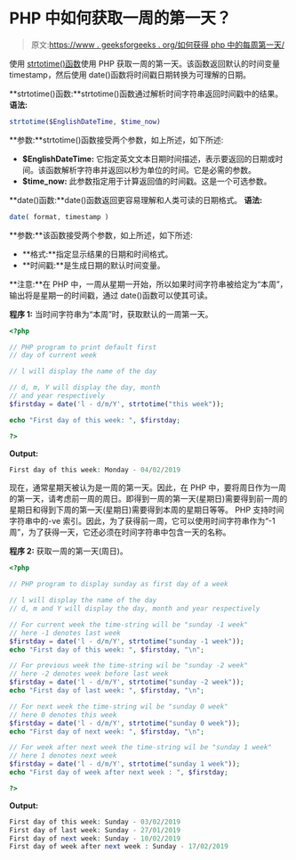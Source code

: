 # PHP 中如何获取一周的第一天？

> 原文:[https://www . geeksforgeeks . org/如何获得 php 中的每周第一天/](https://www.geeksforgeeks.org/how-to-get-first-day-of-week-in-php/)

使用 [strtotime()函数](https://www.geeksforgeeks.org/php-strtotime-function/)使用 PHP 获取一周的第一天。该函数返回默认的时间变量 timestamp，然后使用 date()函数将时间戳日期转换为可理解的日期。

**strtotime()函数:**strtotime()函数通过解析时间字符串返回时间戳中的结果。
**语法:**

```php
strtotime($EnglishDateTime, $time_now)
```

**参数:**strtotime()函数接受两个参数，如上所述，如下所述:

*   **$EnglishDateTime:** 它指定英文文本日期时间描述，表示要返回的日期或时间。该函数解析字符串并返回以秒为单位的时间。它是必需的参数。
*   **$time_now:** 此参数指定用于计算返回值的时间戳。这是一个可选参数。

**date()函数:**date()函数返回更容易理解和人类可读的日期格式。
**语法:**

```php
date( format, timestamp )
```

**参数:**该函数接受两个参数，如上所述，如下所述:

*   **格式:**指定显示结果的日期和时间格式。
*   **时间戳:**是生成日期的默认时间变量。

**注意:**在 PHP 中，一周从星期一开始，所以如果时间字符串被给定为“本周”，输出将是星期一的时间戳，通过 date()函数可以使其可读。

**程序 1:** 当时间字符串为“本周”时，获取默认的一周第一天。

```php
<?php

// PHP program to print default first
// day of current week

// l will display the name of the day

// d, m, Y will display the day, month
// and year respectively 
$firstday = date('l - d/m/Y', strtotime("this week"));

echo "First day of this week: ", $firstday;

?>
```

**Output:**

```php
First day of this week: Monday - 04/02/2019

```

现在，通常星期天被认为是一周的第一天。因此，在 PHP 中，要将周日作为一周的第一天，请考虑前一周的周日。即得到一周的第一天(星期日)需要得到前一周的星期日和得到下周的第一天(星期日)需要得到本周的星期日等等。
PHP 支持时间字符串中的-ve 索引。因此，为了获得前一周，它可以使用时间字符串作为“-1 周”，为了获得一天，它还必须在时间字符串中包含一天的名称。

**程序 2:** 获取一周的第一天(周日)。

```php
<?php

// PHP program to display sunday as first day of a week

// l will display the name of the day
// d, m and Y will display the day, month and year respectively

// For current week the time-string will be "sunday -1 week"
// here -1 denotes last week
$firstday = date('l - d/m/Y', strtotime("sunday -1 week"));
echo "First day of this week: ", $firstday, "\n";

// For previous week the time-string wil be "sunday -2 week"
// here -2 denotes week before last week
$firstday = date('l - d/m/Y', strtotime("sunday -2 week"));
echo "First day of last week: ", $firstday, "\n";

// For next week the time-string wil be "sunday 0 week"
// here 0 denotes this week
$firstday = date('l - d/m/Y', strtotime("sunday 0 week"));
echo "First day of next week: ", $firstday, "\n";

// For week after next week the time-string wil be "sunday 1 week"
// here 1 denotes next week
$firstday = date('l - d/m/Y', strtotime("sunday 1 week"));
echo "First day of week after next week : ", $firstday;

?>
```

**Output:**

```php
First day of this week: Sunday - 03/02/2019
First day of last week: Sunday - 27/01/2019
First day of next week: Sunday - 10/02/2019
First day of week after next week : Sunday - 17/02/2019

```